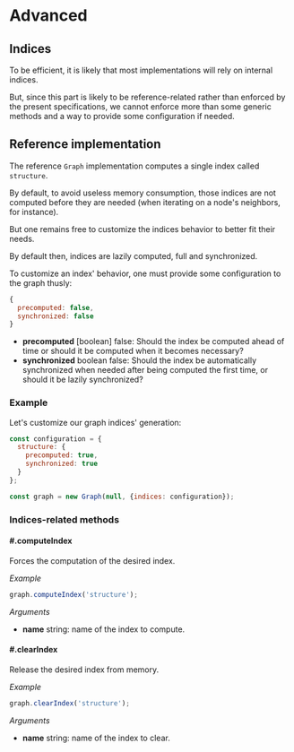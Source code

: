 # Advanced

## Indices

To be efficient, it is likely that most implementations will rely on internal indices.

But, since this part is likely to be reference-related rather than enforced by the present specifications, we cannot enforce more than some generic methods and a way to provide some configuration if needed.

## Reference implementation

The reference `Graph` implementation computes a single index called `structure`.

By default, to avoid useless memory consumption, those indices are not computed before they are needed (when iterating on a node's neighbors, for instance).

But one remains free to customize the indices behavior to better fit their needs.

By default then, indices are lazily computed, full and synchronized.

To customize an index' behavior, one must provide some configuration to the graph thusly:

```js
{
  precomputed: false,
  synchronized: false
}
```

* **precomputed** <span class="code">[boolean]</span> <span class="default">false</span>: Should the index be computed ahead of time or should it be computed when it becomes necessary?
* **synchronized** <span class="code">boolean</span> <span class="default">false</span>: Should the index be automatically synchronized when needed after being computed the first time, or should it be lazily synchronized?

### Example

Let's customize our graph indices' generation:

```js
const configuration = {
  structure: {
    precomputed: true,
    synchronized: true
  }
};

const graph = new Graph(null, {indices: configuration});
```

### Indices-related methods

#### #.computeIndex

Forces the computation of the desired index.

*Example*

```js
graph.computeIndex('structure');
```

*Arguments*

* **name** <span class="code">string</span>: name of the index to compute.

#### #.clearIndex

Release the desired index from memory.

*Example*

```js
graph.clearIndex('structure');
```

*Arguments*

* **name** <span class="code">string</span>: name of the index to clear.
